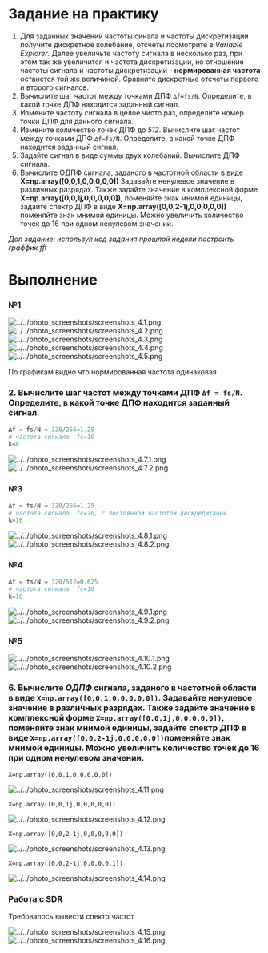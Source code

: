# Задание на практику 


1. Для заданных значений частоты синала и частоты дискретизации получите дискретное колебание, отсчеты посмотрите в *Variable Explorer*. Далее увеличьте частоту сигнала в несколько раз, при этом так же увеличится и частота дискретизации, но отношение частоты сигнала и частоты дискретизации - **нормированная частота** останется той же величиной. Сравните дискретные отсчеты первого и второго сигналов.
2. Вычислите шаг частот между точками ДПФ `∆f=fs/N`. Определите, в какой точке ДПФ находится заданный сигнал.
3. Измените частоту сигнала в целое чисто раз, определите номер точки ДПФ для данного сигнала.
4. Измените количество точек ДПФ до *512*. Вычислите шаг частот между точками ДПФ `∆f=fs/N`. Определите, в какой точке ДПФ находится заданный сигнал.
5. Задайте сигнал в виде суммы двух колебаний. Вычислите ДПФ сигнала.
6. Вычислите ОДПФ сигнала, заданого в частотной области в виде **X=np.array([0,0,1,0,0,0,0,0])** Задавайте ненулевое значение в различных разрядах. Также задайте значение в комплексной форме **X=np.array([0,0,1j,0,0,0,0,0])**, поменяйте знак мнимой единицы, задайте спектр ДПФ в виде **X=np.array([0,0,2-1j,0,0,0,0,0])** поменяйте знак мнимой единицы. Можно увеличить количество точек до 16 при одном ненулевом значении.

*Доп задание:
используя код задания прошлой недели построить граффик fft*

# Выполнение

### №1

![../../photo_screenshots/screenshots_4.1.png](https://github.com/Marina1825/SDR_CORE/blob/main/photo_screenshots/screenshots_4.1.png)
![../../photo_screenshots/screenshots_4.2.png](https://github.com/Marina1825/SDR_CORE/blob/main/photo_screenshots/screenshots_4.2.png)
![../../photo_screenshots/screenshots_4.3.png](https://github.com/Marina1825/SDR_CORE/blob/main/photo_screenshots/screenshots_4.3.png)
![../../photo_screenshots/screenshots_4.4.png](https://github.com/Marina1825/SDR_CORE/blob/main/photo_screenshots/screenshots_4.4.png)
![../../photo_screenshots/screenshots_4.5.png](https://github.com/Marina1825/SDR_CORE/blob/main/photo_screenshots/screenshots_4.5.png)

По графикам видно что нормированная частота одинаковая

### 2. Вычислите шаг частот между точками ДПФ `∆f = fs/N`. Определите, в какой точке ДПФ находится заданный сигнал.

```py
∆f = fs/N = 320/256=1.25
# частота сигнала  fc=10
k=8
```

![../../photo_screenshots/screenshots_4.7.1.png](https://github.com/Marina1825/SDR_CORE/blob/main/photo_screenshots/screenshots_4.7.1.png)
![../../photo_screenshots/screenshots_4.7.2.png](https://github.com/Marina1825/SDR_CORE/blob/main/photo_screenshots/screenshots_4.7.2.png)

### №3

```py
∆f = fs/N = 320/256=1.25
# частота сигнала  fc=20, с постоянной частотой дискредитации
k=16
```

![../../photo_screenshots/screenshots_4.8.1.png](https://github.com/Marina1825/SDR_CORE/blob/main/photo_screenshots/screenshots_4.8.1.png)
![../../photo_screenshots/screenshots_4.8.2.png](https://github.com/Marina1825/SDR_CORE/blob/main/photo_screenshots/screenshots_4.8.2.png)

### №4
 
```py
∆f = fs/N = 320/512=0.625
# частота сигнала  fc=10
k=16
```

![../../photo_screenshots/screenshots_4.9.1.png](https://github.com/Marina1825/SDR_CORE/blob/main/photo_screenshots/screenshots_4.9.1.png)
![../../photo_screenshots/screenshots_4.9.2.png](https://github.com/Marina1825/SDR_CORE/blob/main/photo_screenshots/screenshots_4.9.2.png)

### №5



![../../photo_screenshots/screenshots_4.10.1.png](https://github.com/Marina1825/SDR_CORE/blob/main/photo_screenshots/screenshots_4.10.1.png)
![../../photo_screenshots/screenshots_4.10.2.png](https://github.com/Marina1825/SDR_CORE/blob/main/photo_screenshots/screenshots_4.10.2.png)


### 6. Вычислите *ОДПФ* сигнала, заданого в частотной области в виде `X=np.array([0,0,1,0,0,0,0,0])`. Задавайте ненулевое значение в различных разрядах. Также задайте значение в комплексной форме `X=np.array([0,0,1j,0,0,0,0,0])`, поменяйте знак мнимой единицы, задайте спектр ДПФ в виде `X=np.array([0,0,2-1j,0,0,0,0,0])`поменяйте знак мнимой единицы. Можно увеличить количество точек до 16 при одном ненулевом значении.

`X=np.array([0,0,1,0,0,0,0,0])`

![../../photo_screenshots/screenshots_4.11.png](https://github.com/Marina1825/SDR_CORE/blob/main/photo_screenshots/screenshots_4.11.png)


`X=np.array([0,0,1j,0,0,0,0,0])`

![../../photo_screenshots/screenshots_4.12.png](https://github.com/Marina1825/SDR_CORE/blob/main/photo_screenshots/screenshots_4.12.png)


`X=np.array([0,0,2-1j,0,0,0,0,0])`

![../../photo_screenshots/screenshots_4.13.png](https://github.com/Marina1825/SDR_CORE/blob/main/photo_screenshots/screenshots_4.13.png)


`X=np.array([0,0,2-1j,0,0,0,0,1])`

![../../photo_screenshots/screenshots_4.14.png](https://github.com/Marina1825/SDR_CORE/blob/main/photo_screenshots/screenshots_4.14.png)

### Работа с SDR

Требовалось вывести спектр частот 

![../../photo_screenshots/screenshots_4.15.png](https://github.com/Marina1825/SDR_CORE/blob/main/photo_screenshots/screenshots_4.15.png)
![../../photo_screenshots/screenshots_4.16.png](https://github.com/Marina1825/SDR_CORE/blob/main/photo_screenshots/screenshots_4.16.png)
